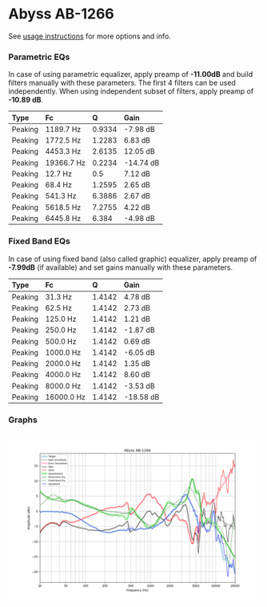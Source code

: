 # Abyss AB-1266
See [usage instructions](https://github.com/jaakkopasanen/AutoEq#usage) for more options and info.

### Parametric EQs
In case of using parametric equalizer, apply preamp of **-11.00dB** and build filters manually
with these parameters. The first 4 filters can be used independently.
When using independent subset of filters, apply preamp of **-10.89 dB**.

| Type    | Fc         |      Q | Gain      |
|:--------|:-----------|:-------|:----------|
| Peaking | 1189.7 Hz  | 0.9334 | -7.98 dB  |
| Peaking | 1772.5 Hz  | 1.2283 | 6.83 dB   |
| Peaking | 4453.3 Hz  | 2.6135 | 12.05 dB  |
| Peaking | 19366.7 Hz | 0.2234 | -14.74 dB |
| Peaking | 12.7 Hz    | 0.5    | 7.12 dB   |
| Peaking | 68.4 Hz    | 1.2595 | 2.65 dB   |
| Peaking | 541.3 Hz   | 6.3886 | 2.67 dB   |
| Peaking | 5618.5 Hz  | 7.2755 | 4.22 dB   |
| Peaking | 6445.8 Hz  | 6.384  | -4.98 dB  |

### Fixed Band EQs
In case of using fixed band (also called graphic) equalizer, apply preamp of **-7.99dB**
(if available) and set gains manually with these parameters.

| Type    | Fc         |      Q | Gain      |
|:--------|:-----------|:-------|:----------|
| Peaking | 31.3 Hz    | 1.4142 | 4.78 dB   |
| Peaking | 62.5 Hz    | 1.4142 | 2.73 dB   |
| Peaking | 125.0 Hz   | 1.4142 | 1.21 dB   |
| Peaking | 250.0 Hz   | 1.4142 | -1.87 dB  |
| Peaking | 500.0 Hz   | 1.4142 | 0.69 dB   |
| Peaking | 1000.0 Hz  | 1.4142 | -6.05 dB  |
| Peaking | 2000.0 Hz  | 1.4142 | 1.35 dB   |
| Peaking | 4000.0 Hz  | 1.4142 | 8.60 dB   |
| Peaking | 8000.0 Hz  | 1.4142 | -3.53 dB  |
| Peaking | 16000.0 Hz | 1.4142 | -18.58 dB |

### Graphs
![](./Abyss%20AB-1266.png)